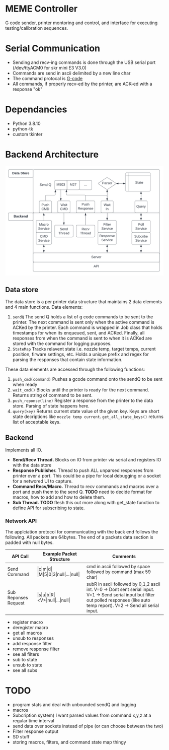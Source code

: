 # MEME Controller

G code sender, printer montoring and control, and interface for executing testing/calibration sequences.

# Serial Communication

* Sending and recv-ing commands is done through the USB serial port (/dev/ttyACM0 for skr mini E3 V3.0)
* Commands are send in ascii delimited by a new line char
* The command protocal is [G-code](../marlin/Marlin_Docs/_gcode/)
* All commands, if properly recv-ed by the printer, are ACK-ed with a response "ok" 

# Dependancies
* Python 3.8.10
* python-tk
* custom tkinter

# Backend Architecture

![alt text](MEME_Backend.png)

## Data store
The data store is a per printer data structure that maintains 2 data elements and 4 main functions. Data elements:

1) `sendQ` The send Q holds a list of g code commands to be sent to the printer. The next command is sent only when the active command is ACKed by the printer. Each command is wrapped in Job class that holds timestamps for when its enqueued, sent, and ACKed. Finally, all responses from when the command is sent to when it is ACKed are stored with the command for logging purposes.
2) `StateMap` Tracks relavent state i.e. nozzle temp, target temps, current position, firware settings, etc. Holds a unique prefix and regex for parsing the responses that contain state information.

These data elements are accessed through the following functions:

1) `push_cmd(command)` Pushes a gcode command onto the sendQ to be sent when ready
2) `wait_cmd()` Blocks until the printer is ready for the next command. Returns string of command to be sent.
3) `push_reponse(line)` Register a response from the printer to the data store. Parsing of state happens here.
4) `query(key)` Returns current state value of the given key. Keys are short state decriptions like `nozzle temp current`. `get_all_state_keys()` returns list of acceptable keys.

## Backend
Implements all IO.
* **Send/Recv Thread.** Blocks on IO from printer via serial and registers IO with the data store
* **Response Publisher.** Thread to push ALL unparsed responses from printer over a port. This could be a pipe for local debugging or a socket for a networed UI to capture.
* **Command Recv/Macro.** Thread to recv commands and macros over a port and push them to the send Q. **TODO** need to decide format for macros, how to add and how to delete them.
* **Sub Thread.** **TODO** flesh this out more along with get_state function to define API for subscribing to state.

### Network API
The applciation protocol for communicating with the back end follows the following. All packets are 64bytes. The end of a packets data section is padded with null bytes. 

| API Call | Example Packet Structure | Comments | 
| --- | --- | --- |
| Send Command | \|c\|m\|d\| \|M\|5\|0\|3\|null\|...\|null\| | cmd in ascii followed by space followed by command (max 59 char) |
| Sub Reponses Request | \|s\|u\|b\|R\|\<V\>\|null\|...\|null\| | subR in ascii followed by 0,1,2 ascii int. V=0 -> Dont sent serial input. V=1 -> Send serial input but filter out polled responses (like auto temp report). V=2 -> Send all serial input. |
* register macro
* deregister macro
* get all macros
* unsub to responses
* add response filter
* remove response filter
* see all filters
* sub to state
* unsub to state
* see all subs

# TODO
* program stats and deal with unbounded sendQ and logging
* macros
* Subcription system) I want parsed values from command x,y,z at a regular time interval
* send data over sockets instead of pipe (or can choose between the two)
* Filter response output
* SD stuff
* storing macros, filters, and command state map thingy